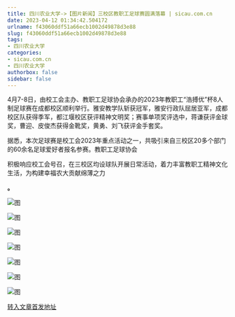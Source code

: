 ```yaml
---
title: 四川农业大学->【图片新闻】三校区教职工足球赛圆满落幕 | sicau.com.cn
date: 2023-04-12 01:34:42.504172
urlname: f43060ddf51a66ecb1002d49878d3e88
slug: f43060ddf51a66ecb1002d49878d3e88
tags: 
- 四川农业大学
categories:
- sicau.com.cn
- 四川农业大学
authorbox: false
sidebar: false
---
```

4月7-8日，由校工会主办、教职工足球协会承办的2023年教职工“浩搏优”杯8人制足球赛在成都校区顺利举行。雅安教学队斩获冠军，雅安行政队屈居亚军，成都校区队获得季军，都江堰校区获评精神文明奖；赛事单项奖评选中，蒋谦获评金球奖，曹迎、皮俊杰获得金靴奖，黄勇、刘飞获评金手套奖。

据悉，本次足球赛是校工会2023年重点活动之一，共吸引来自三校区20多个部门的60余名足球爱好者报名参赛。教职工足球协会
<!--more-->
积极响应校工会号召，在三校区均设球队开展日常活动，着力丰富教职工精神文化生活，为构建幸福农大贡献绵薄之力

**。**

![图](https://news.sicau.edu.cn/__local/7/26/AB/6CD431556E0A830CD731D6F5983_E646F8A0_D422A.png)

![图](https://news.sicau.edu.cn/__local/0/E2/B6/60E7086122F66C14F2261D83715_EE6474AD_E5285.png)

![图](https://news.sicau.edu.cn/__local/6/38/CB/57E5E28F825F5D78C4341960002_E270AB62_12167E.png)

![图](https://news.sicau.edu.cn/__local/3/70/F0/3C92F33F469647247D701511BAD_0123A090_C45B3.png)

![图](https://news.sicau.edu.cn/__local/4/EC/03/8A43570A7613F670606C7D18329_8D0A4A74_106045.png)

![图](https://news.sicau.edu.cn/__local/2/C3/00/9F2696A8FCEE94239CC17859A80_B9DCC43F_D761C.png)

![图](https://news.sicau.edu.cn/__local/3/C4/18/56BE77A916B2AB436C9A0168C84_CC61F34D_D0351.png)

[转入文章首发地址](https://news.sicau.edu.cn/info/1078/71752.htm)